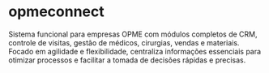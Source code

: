 # opmeconnect
Sistema funcional para empresas OPME com módulos completos de CRM, controle de visitas, gestão de médicos, cirurgias, vendas e materiais. Focado em agilidade e flexibilidade, centraliza informações essenciais para otimizar processos e facilitar a tomada de decisões rápidas e precisas.
